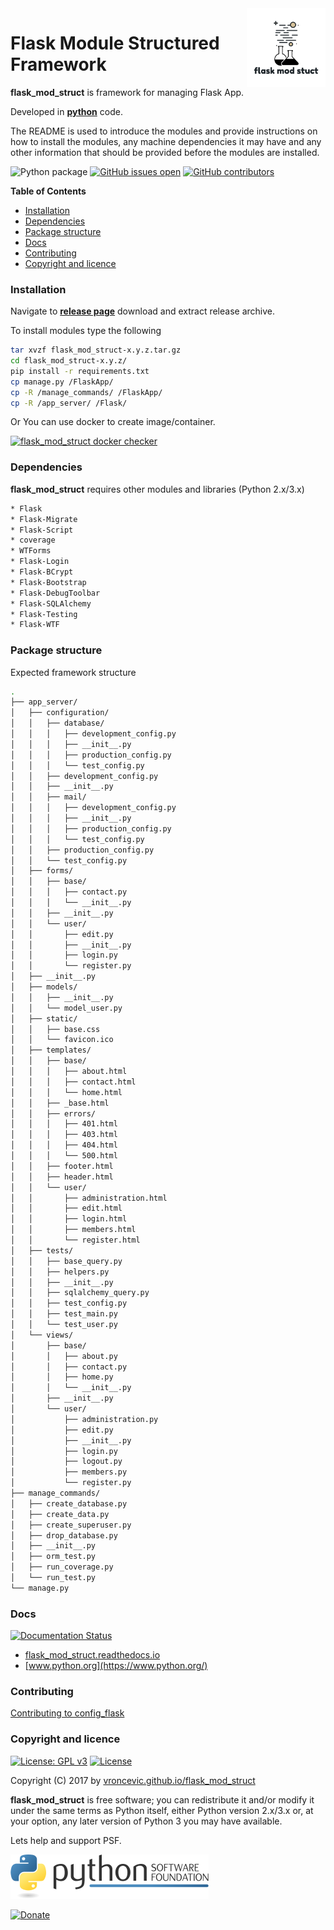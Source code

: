 <img align="right" src="https://raw.githubusercontent.com/vroncevic/flask_mod_struct/dev/docs/flask_mod_struct_logo.png" width="25%">

# Flask Module Structured Framework

**flask_mod_struct** is framework for managing Flask App.

Developed in **[python](https://www.python.org/)** code.

The README is used to introduce the modules and provide instructions on
how to install the modules, any machine dependencies it may have and any
other information that should be provided before the modules are installed.

![Python package](https://github.com/vroncevic/flask_mod_struct/workflows/Python%20package%20flask_mod_struct/badge.svg?branch=master) [![GitHub issues open](https://img.shields.io/github/issues/vroncevic/flask_mod_struct.svg)](https://github.com/vroncevic/flask_mod_struct/issues) [![GitHub contributors](https://img.shields.io/github/contributors/vroncevic/flask_mod_struct.svg)](https://github.com/vroncevic/flask_mod_struct/graphs/contributors)

<!-- START doctoc generated TOC please keep comment here to allow auto update -->
<!-- DON'T EDIT THIS SECTION, INSTEAD RE-RUN doctoc TO UPDATE -->

**Table of Contents**

- [Installation](#installation)
- [Dependencies](#dependencies)
- [Package structure](#package-structure)
- [Docs](#docs)
- [Contributing](#contributing)
- [Copyright and licence](#copyright-and-licence)

<!-- END doctoc generated TOC please keep comment here to allow auto update -->

### Installation

Navigate to **[release page](https://github.com/vroncevic/flask_mod_struct/releases)** download and extract release archive.

To install modules type the following

```bash
tar xvzf flask_mod_struct-x.y.z.tar.gz
cd flask_mod_struct-x.y.z/
pip install -r requirements.txt
cp manage.py /FlaskApp/
cp -R /manage_commands/ /FlaskApp/
cp -R /app_server/ /Flask/
```

Or You can use docker to create image/container.

[![flask_mod_struct docker checker](https://github.com/vroncevic/flask_mod_struct/workflows/flask_mod_struct%20docker%20checker/badge.svg)](https://github.com/vroncevic/flask_mod_struct/actions?query=workflow%3A%22flask_mod_struct+docker+checker%22)

### Dependencies

**flask_mod_struct** requires other modules and libraries (Python 2.x/3.x)

```bash
* Flask
* Flask-Migrate
* Flask-Script
* coverage
* WTForms
* Flask-Login
* Flask-BCrypt
* Flask-Bootstrap
* Flask-DebugToolbar
* Flask-SQLAlchemy
* Flask-Testing
* Flask-WTF
```

### Package structure

Expected framework structure

```bash
.
├── app_server/
│   ├── configuration/
│   │   ├── database/
│   │   │   ├── development_config.py
│   │   │   ├── __init__.py
│   │   │   ├── production_config.py
│   │   │   └── test_config.py
│   │   ├── development_config.py
│   │   ├── __init__.py
│   │   ├── mail/
│   │   │   ├── development_config.py
│   │   │   ├── __init__.py
│   │   │   ├── production_config.py
│   │   │   └── test_config.py
│   │   ├── production_config.py
│   │   └── test_config.py
│   ├── forms/
│   │   ├── base/
│   │   │   ├── contact.py
│   │   │   └── __init__.py
│   │   ├── __init__.py
│   │   └── user/
│   │       ├── edit.py
│   │       ├── __init__.py
│   │       ├── login.py
│   │       └── register.py
│   ├── __init__.py
│   ├── models/
│   │   ├── __init__.py
│   │   └── model_user.py
│   ├── static/
│   │   ├── base.css
│   │   └── favicon.ico
│   ├── templates/
│   │   ├── base/
│   │   │   ├── about.html
│   │   │   ├── contact.html
│   │   │   └── home.html
│   │   ├── _base.html
│   │   ├── errors/
│   │   │   ├── 401.html
│   │   │   ├── 403.html
│   │   │   ├── 404.html
│   │   │   └── 500.html
│   │   ├── footer.html
│   │   ├── header.html
│   │   └── user/
│   │       ├── administration.html
│   │       ├── edit.html
│   │       ├── login.html
│   │       ├── members.html
│   │       └── register.html
│   ├── tests/
│   │   ├── base_query.py
│   │   ├── helpers.py
│   │   ├── __init__.py
│   │   ├── sqlalchemy_query.py
│   │   ├── test_config.py
│   │   ├── test_main.py
│   │   └── test_user.py
│   └── views/
│       ├── base/
│       │   ├── about.py
│       │   ├── contact.py
│       │   ├── home.py
│       │   └── __init__.py
│       ├── __init__.py
│       └── user/
│           ├── administration.py
│           ├── edit.py
│           ├── __init__.py
│           ├── login.py
│           ├── logout.py
│           ├── members.py
│           └── register.py
├── manage_commands/
│   ├── create_database.py
│   ├── create_data.py
│   ├── create_superuser.py
│   ├── drop_database.py
│   ├── __init__.py
│   ├── orm_test.py
│   ├── run_coverage.py
│   └── run_test.py
└── manage.py
```

### Docs

[![Documentation Status](https://readthedocs.org/projects/flask_mod_struct/badge/?version=latest)](https://flask_mod_struct.readthedocs.io/projects/flask_mod_struct/en/latest/?badge=latest)

- [flask_mod_struct.readthedocs.io](https://flask_mod_struct.readthedocs.io/en/latest/)
- [www.python.org](https://www.python.org/)

### Contributing

[Contributing to config_flask](CONTRIBUTING.md)

### Copyright and licence

[![License: GPL v3](https://img.shields.io/badge/License-GPLv3-blue.svg)](https://www.gnu.org/licenses/gpl-3.0) [![License](https://img.shields.io/badge/License-Apache%202.0-blue.svg)](https://opensource.org/licenses/Apache-2.0)

Copyright (C) 2017 by [vroncevic.github.io/flask_mod_struct](https://vroncevic.github.io/flask_mod_struct/)

**flask_mod_struct** is free software; you can redistribute it and/or modify
it under the same terms as Python itself, either Python version 2.x/3.x or,
at your option, any later version of Python 3 you may have available.

Lets help and support PSF.

[![Python Software Foundation](https://raw.githubusercontent.com/vroncevic/flask_mod_struct/dev/docs/psf-logo-alpha.png)](https://www.python.org/psf/)

[![Donate](https://www.paypalobjects.com/en_US/i/btn/btn_donateCC_LG.gif)](https://psfmember.org/index.php?q=civicrm/contribute/transact&reset=1&id=2)
